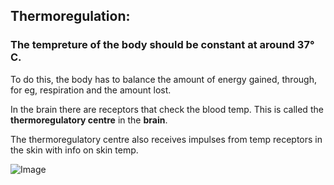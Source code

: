 ## Thermoregulation:

### The tempreture of the body should be constant at around 37° C.  

To do this, the body has to balance the amount of energy gained, through, for eg, respiration and the amount lost.

In the brain there are receptors that check the blood temp. This is called the **thermoregulatory centre** in the **brain**.

The thermoregulatory centre also receives impulses from temp receptors in the skin with info on skin temp.


![Image](https://files.witherhosting.com/index.php/s/YWcCa6y4366Z5eJ/preview)